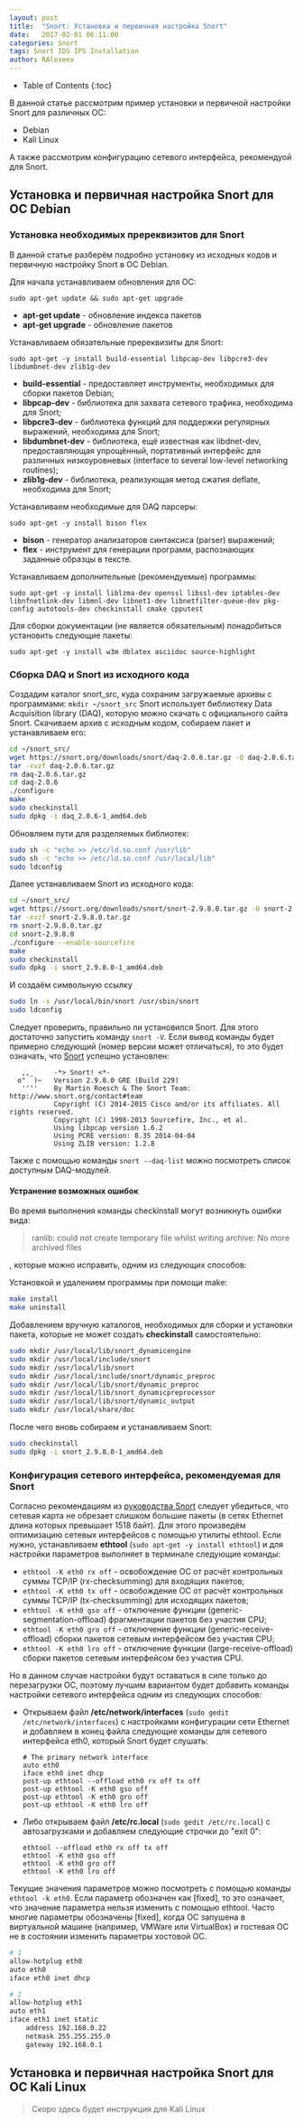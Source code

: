 ```yaml
---
layout: post
title:  "Snort: Установка и первичная настройка Snort"
date:   2017-02-01 06:11:00
categories: Snort
tags: Snort IDS IPS Installation
author: RAlexeev
---
```


* Table of Contents
{:toc}


В данной статье рассмотрим пример установки и первичной настройки Snort для различных ОС:

* Debian
* Kali Linux

А также рассмотрим конфигурацию сетевого интерфейса, рекомендуой для Snort.

<!-- more -->

## Установка и первичная настройка Snort для ОС Debian

### Установка необходимых пререквизитов для Snort

В данной статье разберём подробно установку из исходных кодов и первичную настройку Snort в ОС Debian.

Для начала устанавливаем обновления для ОС:

`sudo apt-get update && sudo apt-get upgrade`

* **apt-get update** - обновление индекса пакетов
* **apt-get upgrade** - обновление пакетов


Устанавливаем обязательные пререквизиты для Snort:

`sudo apt-get -y install build-essential libpcap-dev libpcre3-dev libdumbnet-dev zlib1g-dev`

* **build-essential** - предоставляет инструменты, необходимых для сборки пакетов Debian;
* **libpcap-dev** - библиотека для захвата сетевого трафика, необходима для Snort;
* **libpcre3-dev** - библиотека функций для поддержки регулярных выражений, необходима для Snort;
* **libdumbnet-dev** - библиотека, ещё известная как libdnet-dev, предоставляющая упрощённый, портативный интерфейс для различных низкоуровневых (interface to several low-level networking routines);
* **zlib1g-dev** - библиотека, реализующая метод сжатия deflate, необходима для Snort;

Устанавливаем необходимые для DAQ парсеры:

`sudo apt-get -y install bison flex`

* **bison** - генератор анализаторов синтаксиса (parser) выражений;
* **flex** - инструмент для генерации программ, распознающих заданные образцы в тексте.

Устанавливаем дополнительные (рекомендуемые) программы:

`sudo apt-get -y install liblzma-dev openssl libssl-dev iptables-dev libnfnetlink-dev libmnl-dev libnet1-dev libnetfilter-queue-dev pkg-config autotools-dev checkinstall cmake cpputest`

Для сборки документации (не является обязательным) понадобиться установить следующие пакеты:

`sudo apt-get -y install w3m dblatex asciidoc source-highlight`



### Сборка DAQ и Snort из исходного кода

Создадим каталог snort_src, куда сохраним загружаемые архивы с программами: `mkdir ~/snort_src` Snort использует библиотеку Data Acquisition library (DAQ), которую можно скачать с официального сайта Snort. Скачиваем архив с исходным кодом, собираем пакет и устанавливаем его:

```bash
cd ~/snort_src/
wget https://snort.org/downloads/snort/daq-2.0.6.tar.gz -O daq-2.0.6.tar.gz
tar -xvzf daq-2.0.6.tar.gz
rm daq-2.0.6.tar.gz
cd daq-2.0.6
./configure
make
sudo checkinstall
sudo dpkg -i daq_2.0.6-1_amd64.deb
```

Обновляем пути для разделяемых библиотек:

```bash
sudo sh -c "echo >> /etc/ld.so.conf /usr/lib"
sudo sh -c "echo >> /etc/ld.so.conf /usr/local/lib"
sudo ldconfig
```

Далее устанавливаем Snort из исходного кода:

```bash
cd ~/snort_src/
wget https://snort.org/downloads/snort/snort-2.9.8.0.tar.gz -O snort-2.9.8.0.tar.gz
tar -xvzf snort-2.9.8.0.tar.gz
rm snort-2.9.8.0.tar.gz
cd snort-2.9.8.0
./configure --enable-sourcefire
make
sudo checkinstall
sudo dpkg -i snort_2.9.8.0-1_amd64.deb
```

И создаём символьную ссылку

```bash
sudo ln -s /usr/local/bin/snort /usr/sbin/snort
sudo ldconfig
```

Следует проверить, правильно ли установился Snort. Для этого достаточно запустить команду `snort -V`. Если вывод команды будет примерно следующий (номер версии может отличаться), то это будет означать, что [Snort](https://www.snort.org/downloads) успешно установлен:

```
   ,,_     -*> Snort! <*-
  o"  )~   Version 2.9.8.0 GRE (Build 229)
   ''''    By Martin Roesch & The Snort Team: http://www.snort.org/contact#team
           Copyright (C) 2014-2015 Cisco and/or its affiliates. All rights reserved.
           Copyright (C) 1998-2013 Sourcefire, Inc., et al.
           Using libpcap version 1.6.2
           Using PCRE version: 8.35 2014-04-04
           Using ZLIB version: 1.2.8
```

Также с помощью команды `snort --daq-list` можно посмотреть список доступным DAQ-модулей.




#### Устранение возможных ошибок

Во время выполнения команды checkinstall могут возникнуть ошибки вида:

> ranlib: could not create temporary file whilst writing archive: No more archived files

, которые можно исправить, одним из следующих способов:

Установкой и удалением программы при помощи make:

```bash
make install
make uninstall
```

Добавлением вручную каталогов, необходимых для сборки и установки пакета, которые не может создать **checkinstall** самостоятельно:

```bash
sudo mkdir /usr/local/lib/snort_dynamicengine
sudo mkdir /usr/local/include/snort
sudo mkdir /usr/local/lib/snort
sudo mkdir /usr/local/include/snort/dynamic_preproc
sudo mkdir /usr/local/lib/snort/dynamic_preproc
sudo mkdir /usr/local/lib/snort_dynamicpreprocessor
sudo mkdir /usr/local/lib/snort/dynamic_output
sudo mkdir /usr/local/share/doc
```

После чего вновь собираем и устанавливаем Snort:

```bash
sudo checkinstall
sudo dpkg -i snort_2.9.8.0-1_amd64.deb
```


### Конфигурация сетевого интерфейса, рекомендуемая для Snort

Согласно рекомендациям из [руководства Snort](http://manual.snort.org/node7.html) следует убедиться, что сетевая карта не обрезает слишком большие пакеты (в сетях Ethernet длина которых превышает 1518 байт). Для этого произведём оптимизацию сетевых интерфейсов с помощью утилиты ethtool. Если нужно, устанавливаем **ethtool** (`sudo apt-get -y install ethtool`) и для настройки параметров выполняет в терминале следующие команды:

* `ethtool -K eth0 rx off` - освобождение ОС от расчёт контрольных суммы TCP/IP (rx-checksumming) для входящих пакетов;
* `ethtool -K eth0 tx off` - освобождение ОС от расчёт контрольных суммы TCP/IP (tx-checksumming) для исходящих пакетов;
* `ethtool -K eth0 gso off` - отключение функции (generic-segmentation-offload) фрагментации пакетов без участия CPU;
* `ethtool -K eth0 gro off` - отключение функции (generic-receive-offload) сборки пакетов сетевым интерфейсом без участия CPU;
* `ethtool -K eth0 lro off` - отключение функции (large-receive-offload) сборки пакетов сетевым интерфейсом без участия CPU.


Но в данном случае настройки будут оставаться в силе только до перезагрузки ОС, поэтому лучшим вариантом будет добавить команды настройки сетевого интерфейса одним из следующих способов:

* Открываем файл **/etc/network/interfaces** (`sudo gedit /etc/network/interfaces`) с настройками конфигурации сети Ethernet и добавляем в конец файла следующие команды для сетевого интерфейса eth0, который Snort будет слушать:

  ```
  # The primary network interface
  auto eth0
  iface eth0 inet dhcp
  post-up ethtool --offload eth0 rx off tx off
  post-up ethtool -K eth0 gso off
  post-up ethtool -K eth0 gro off
  post-up ethtool -K eth0 lro off
  ```

* Либо открываем файл **/etc/rc.local** (`sudo gedit /etc/rc.local`) с автозагрузками и добавляем следующие строчки до "exit 0":

  ```
  ethtool --offload eth0 rx off tx off
  ethtool -K eth0 gso off
  ethtool -K eth0 gro off
  ethtool -K eth0 lro off
  ```


Текущие значения параметров можно посмотреть с помощью команды `ethtool -k eth0`. Если параметр обозначен как [fixed], то это означает, что значение параметра нельзя изменить с помощью ethtool. Часто многие параметры обозначены [fixed], когда ОС запушена в виртуальной машине (например, VMWare или VirtualBox) и гостевая ОС не в состоянии изменить параметры хостовой ОС.

```bash
# 1
allow-hotplug eth0
auto eth0
iface eth0 inet dhcp

# 2
allow-hotplug eth1
auto eth1
iface eth1 inet static
    address 192.168.0.22
    netmask 255.255.255.0
    gateway 192.168.0.1
```


## Установка и первичная настройка Snort для ОС Kali Linux

> Скоро здесь будет инструкция для Kali Linux
